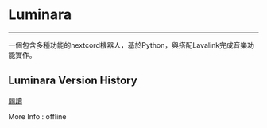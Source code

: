 # Luminara 
--- 
一個包含多種功能的nextcord機器人，基於Python，與搭配Lavalink完成音樂功能實作。
## Luminara Version History
[閱讀](versionhistory.MD)

More Info : offline